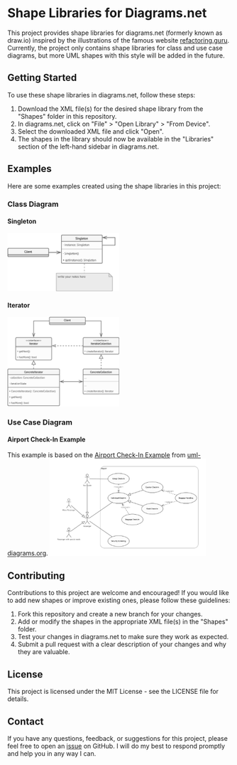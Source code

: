 # Shape Libraries for Diagrams.net
This project provides shape libraries for diagrams.net (formerly known as draw.io) inspired by the illustrations of the famous website [refactoring.guru](https://refactoring.guru). Currently, the project only contains shape libraries for class and use case diagrams, but more UML shapes with this style will be added in the future.

## Getting Started
To use these shape libraries in diagrams.net, follow these steps:

1. Download the XML file(s) for the desired shape library from the "Shapes" folder in this repository.
2. In diagrams.net, click on "File" > "Open Library" > "From Device".
3. Select the downloaded XML file and click "Open".
4. The shapes in the library should now be available in the "Libraries" section of the left-hand sidebar in diagrams.net.

## Examples
Here are some examples created using the shape libraries in this project:
### Class Diagram
#### Singleton
<img src="https://github.com/AlyseeGugler/Drawio-RGLike-Shapes/blob/main/Shapes/Class%20Diagram/Examples/Singleton.png?raw=true" alt= “Singleton” width="50%" height="50%">

#### Iterator
<img src="https://github.com/AlyseeGugler/Drawio-RGLike-Shapes/blob/main/Shapes/Class%20Diagram/Examples/Iterator.png?raw=true" alt= “Iterator” width="50%" height="50%">

### Use Case Diagram
#### Airport Check-In Example
This example is based on the [Airport Check-In Example](https://www.uml-diagrams.org/airport-checkin-uml-use-case-diagram-example.html) from [uml-diagrams.org](https://uml-diagrams.org).
<img src="https://github.com/AlyseeGugler/Drawio-RGLike-Shapes/blob/main/Shapes/Use%20Case%20Diagram/Examples/Airport%20Check-In.png?raw=true" alt= “Airport” width="70%" height="70%">

## Contributing
Contributions to this project are welcome and encouraged! If you would like to add new shapes or improve existing ones, please follow these guidelines:

1. Fork this repository and create a new branch for your changes.
2. Add or modify the shapes in the appropriate XML file(s) in the "Shapes" folder.
3. Test your changes in diagrams.net to make sure they work as expected.
4. Submit a pull request with a clear description of your changes and why they are valuable.
## License
This project is licensed under the MIT License - see the LICENSE file for details.

## Contact
If you have any questions, feedback, or suggestions for this project, please feel free to open an [issue](https://github.com/AlyseeGugler/Drawio-RGLike-Shapes/issues) on GitHub. I will do my best to respond promptly and help you in any way I can.
